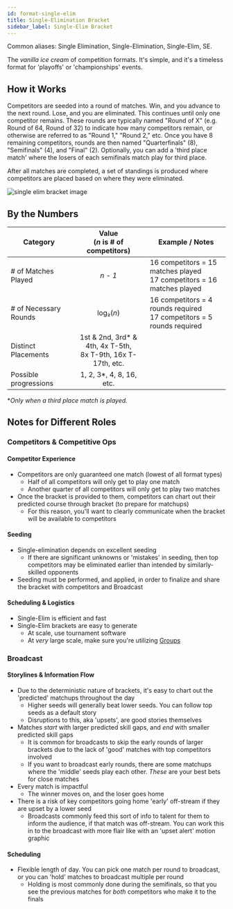```yaml
---
id: format-single-elim
title: Single-Elimination Bracket
sidebar_label: Single-Elim Bracket
---
```


Common aliases: Single Elimination, Single-Elimination, Single-Elim, SE.

The *vanilla ice cream* of competition formats.
It's simple, and it's a timeless format for 'playoffs' or 'championships' events.

## How it Works

Competitors are seeded into a round of matches.
Win, and you advance to the next round.
Lose, and you are eliminated.
This continues until only one competitor remains.
These rounds are typically named "Round of X" (e.g. Round of 64, Round of 32) to indicate how many competitors
 remain, or otherwise are referred to as "Round 1," "Round 2," etc.
Once you have 8 remaining competitors, rounds are then named "Quarterfinals" (8), "Semifinals" (4), and "Final" (2).
Optionally, you can add a 'third place match' where the losers of each semifinals match play for third place.

After all matches are completed, a set of standings is produced where competitors are placed based on where they were eliminated.

![single elim bracket image](/img/format-guides/format-single-elim-bracket.png)

## By the Numbers

| Category              |      Value <br />(*n* is # of competitors)                |   Example / Notes |
| -------------         | :-----------:             | ----- |
| # of Matches Played   | *n - 1*                   | 16 competitors = 15 matches played <br />17 competitors = 16 matches played |
| # of Necessary Rounds    |   log₂(*n*)               | 16 competitors = 4 rounds required <br /> 17 competitors = 5 rounds required |
| Distinct Placements   |   1st & 2nd, 3rd* & 4th, 4x T-5th,<br />8x T-9th, 16x T-17th, etc.       |   |
| Possible progressions | 1, 2, 3*, 4, 8, 16, etc.   |

**Only when a third place match is played.*

## Notes for Different Roles

### Competitors & Competitive Ops

#### Competitor Experience

* Competitors are only guaranteed one match (lowest of all format types)
  * Half of all competitors will only get to play one match
  * Another quarter of all competitors will only get to play two matches
* Once the bracket is provided to them, competitors can chart out their predicted course through bracket (to prepare for matchups)
  * For this reason, you'll want to clearly communicate when the bracket will be available to competitors

#### Seeding

* Single-elimination depends on excellent seeding
  * If there are significant unknowns or 'mistakes' in seeding, then top competitors may be eliminated earlier than intended by similarly-skilled opponents
* Seeding must be performed, and applied, in order to finalize and share the bracket with competitors and Broadcast

#### Scheduling & Logistics

* Single-Elim is efficient and fast
* Single-Elim brackets are easy to generate
  * At scale, use tournament software
  * At *very* large scale, make sure you're utilizing [Groups](/docs/concepts#groups--pools)

### Broadcast

#### Storylines & Information Flow

* Due to the deterministic nature of brackets, it's easy to chart out the 'predicted' matchups throughout the day
  * Higher seeds will generally beat lower seeds. You can follow top seeds as a default story
  * Disruptions to this, aka 'upsets', are good stories themselves
* Matches *start* with larger predicted skill gaps, and *end* with smaller predicted skill gaps
  * It is common for broadcasts to skip the early rounds of larger brackets due to the lack of 'good' matches with top competitors involved
  * If you want to broadcast early rounds, there are some matchups where the 'middle' seeds play each other. *These* are your best bets for close matches
* Every match is impactful
  * The winner moves on, and the loser goes home
* There is a risk of key competitors going home 'early' off-stream if they are upset by a lower seed
  * Broadcasts commonly feed this sort of info to talent for them to inform the audience, if that match was off-stream. You can work this in to the broadcast with more flair like with an 'upset alert' motion graphic

#### Scheduling

* Flexible length of day. You can pick one match per round to broadcast, or you can 'hold' matches to broadcast multiple per round
  * Holding is most commonly done during the semifinals, so that you see the previous matches for *both* competitors who make it to the finals
